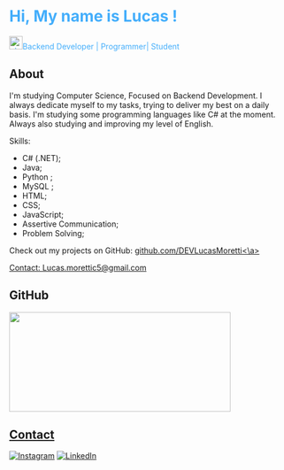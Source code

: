 <h1 style="color: #44AEFB", font-size: 32px>Hi, My name is Lucas ! </h1>

<p style="color: #44AEFB"><img width="24" alt="about" src="https://em-content.zobj.net/thumbs/120/apple/354/technologist-medium-skin-tone_1f9d1-1f3fd-200d-1f4bb.png">Backend Developer | Programmer| Student</p>

<h2 style="color: #44AEFB, font-size: 24px">About</h2>


 
I'm studying Computer Science, 
Focused on Backend Development. 
I always dedicate myself to my tasks, trying to deliver my best on a daily basis. 
I'm studying some programming languages like C# at the moment. 
Always also studying and improving my level of English. 
 
Skills: 

<ul>
  <li>C# (.NET);</li>
  <li>Java;</li>
  <li>Python ;</li>
  <li>MySQL ;</li>
  <li>HTML;</li>
  <li>CSS;</li>
  <li>JavaScript;</li>
  <li>Assertive Communication;</li>
  <li>Problem Solving;</li>
</ul>

 
Check out my projects on GitHub: 
<a href="github.com/DEVLucasMoretti">github.com/DEVLucasMoretti<\a>
 
Contact: 
Lucas.morettic5@gmail.com

<h2 style="color: #44AEFB, font-size: 24px">GitHub</h2>

<div align="left">
  <a href="https://github.com/DEVLucasMoretti">
  <img height="180" width="400" src="https://github-readme-stats.vercel.app/api/top-langs/?username=DEVLucasMoretti&layout=compact&langs_count=7&theme=transparent"/>
</div>

<h2 style="color: #44AEFB, font-size: 24px">Contact</h2>

[![Instagram](https://img.shields.io/badge/Instagram-E4405F?style=for-the-badge&logo=instagram&logoColor=white)](https://instagram.com/lucs_moretti?utm_source=qr&igshid=OGIxMTE0OTdkZA==)
[![LinkedIn](https://img.shields.io/badge/LinkedIn-0077B5?style=for-the-badge&logo=linkedin&logoColor=white)](https://www.linkedin.com/in/lucas-moretti-aa2aa1234/)
